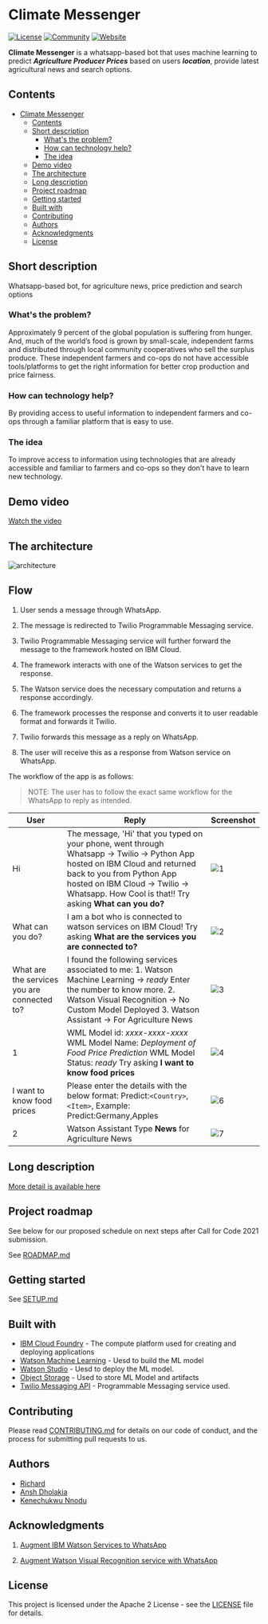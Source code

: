 # Climate Messenger

[![License](https://img.shields.io/badge/License-Apache2-blue.svg)](https://www.apache.org/licenses/LICENSE-2.0) [![Community](https://img.shields.io/badge/Join-Community-blue)](https://developer.ibm.com/callforcode/get-started/) [![Website](https://img.shields.io/badge/View-Website-blue)](https://callforcode.org/)

__Climate Messenger__ is a whatsapp-based bot that uses machine learning to predict *__Agriculture Producer Prices__* based on users *__location__*, provide latest agricultural news and search options.

## Contents

- [Climate Messenger](#climate-messenger)
  - [Contents](#contents)
  - [Short description](#short-description)
    - [What's the problem?](#whats-the-problem)
    - [How can technology help?](#how-can-technology-help)
    - [The idea](#the-idea)
  - [Demo video](#demo-video)
  - [The architecture](#the-architecture)
  - [Long description](#long-description)
  - [Project roadmap](#project-roadmap)
  - [Getting started](#getting-started)
  - [Built with](#built-with)
  - [Contributing](#contributing)
  - [Authors](#authors)
  - [Acknowledgments](#acknowledgments)
  - [License](#license)

## Short description
Whatsapp-based bot, for agriculture news, price prediction and search options

### What's the problem?

Approximately 9 percent of the global population is suffering from hunger. And, much of the world’s food is grown by small-scale, independent farms and distributed through local community cooperatives who sell the surplus produce. These independent farmers and co-ops do not have accessible tools/platforms to get the right information for better crop production and price fairness.

### How can technology help?

By providing access to useful information to independent farmers and co-ops through a familiar platform that is easy to use.

### The idea

To improve access to information using technologies that are already accessible and familiar to farmers and co-ops so they don't have to learn new technology.

## Demo video

[Watch the video](https://www.youtube.com/watch?v=lP_gNI73KBU&ab_channel=KenechukwuNnodu/)

## The architecture

<!--add an image in this path-->
![architecture](doc/source/images/architecture.png)

<!--Optionally, add flow steps based on the architecture diagram-->
## Flow

1. User sends a message through WhatsApp.

2. The message is redirected to Twilio Programmable Messaging service.

3. Twilio Programmable Messaging service will further forward the message to the framework hosted on IBM Cloud.

4. The framework interacts with one of the Watson services to get the response.

5. The Watson service does the necessary computation and returns a response accordingly.

6. The framework processes the response and converts it to user readable format and forwards it Twilio.

7. Twilio forwards this message as a reply on WhatsApp.

8. The user will receive this as a response from Watson service on WhatsApp.

The workflow of the app is as follows:

>NOTE: The user has to follow the exact same workflow for the WhatsApp to reply as intended.

User|Reply|Screenshot
---|---|---
Hi | The message, 'Hi' that you typed on your phone, went through Whatsapp -> Twilio -> Python App hosted on IBM Cloud and returned back to you from Python App hosted on IBM Cloud -> Twilio -> Whatsapp. How Cool is that!! Try asking <b>What can you do?</b> | ![1](doc/source/images/whatsappss/2.PNG)
What can you do? | I am a bot who is connected to watson services on IBM Cloud! Try asking <b>What are the services you are connected to?</b> | ![2](doc/source/images/whatsappss/second.PNG)
What are the services you are connected to? | I found the following services associated to me: 1. Watson Machine Learning -> *ready* Enter the number to know more. 2. Watson Visual Recognition -> No Custom Model Deployed 3. Watson Assistant -> For Agriculture News| ![3](doc/source/images/whatsappss/third.PNG)
1 | WML Model id: *xxxx-xxxx-xxxx* WML Model Name: *Deployment of Food Price Prediction* WML Model Status: *ready* Try asking <b>I want to know food prices</b> | ![4](doc/source/images/whatsappss/fourth.PNG)
I want to know food prices | Please enter the details with the below format: Predict:`<Country>`,`<Item>`, Example: Predict:Germany,Apples | ![6](doc/source/images/whatsappss/fifth.PNG)
2 | Watson Assistant Type <b>News</b> for Agriculture News | ![7](doc/source/images/whatsappss/sixth.PNG)


## Long description

[More detail is available here](DESCRIPTION.md)

## Project roadmap

See below for our proposed schedule on next steps after Call for Code 2021 submission.

See [ROADMAP.md](ROADMAP.md)

## Getting started

See [SETUP.md](SETUP.md)

## Built with

- [IBM Cloud Foundry](https://cloud.ibm.com/catalog?search=cloud%20foundry#search_results) - The compute platform used for creating and deploying applications
- [Watson Machine Learning](https://cloud.ibm.com/catalog?search=machine%20learning#search_results) - Uesd to build the ML model
- [Watson Studio](https://cloud.ibm.com/catalog?search=studio#search_results) - Uesd to deploy the ML model.
- [Object Storage](https://cloud.ibm.com/catalog?search=object%20storage#search_results) - Used to store ML Model and artifacts
- [Twilio Messaging API](https://www.twilio.com/) - Programmable Messaging service used.

## Contributing

Please read [CONTRIBUTING.md](CONTRIBUTING.md) for details on our code of conduct, and the process for submitting pull requests to us.


## Authors

* [Richard](https://github.com/RichardTalented)
* [Ansh Dholakia](https://github.com/anshdholakia)
* [Kenechukwu Nnodu](https://github.com/kenextra)


## Acknowledgments

1. [Augment IBM Watson Services to WhatsApp](https://github.com/IBM/augment-watson-services-to-whatsapp)

2. [Augment Watson Visual Recognition service with WhatsApp](https://github.com/IBM/augment-watson-services-to-whatsapp-2)


## License

This project is licensed under the Apache 2 License - see the [LICENSE](LICENSE) file for details.
